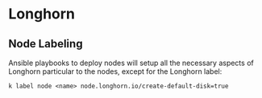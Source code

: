# Longhorn

## Node Labeling

Ansible playbooks to deploy nodes will setup all the necessary aspects of
Longhorn particular to the nodes, except for the Longhorn label:

```
k label node <name> node.longhorn.io/create-default-disk=true
```
